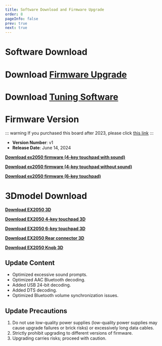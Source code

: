 ```yaml
---
title: Software Download and Firmware Upgrade
order: 8
pageInfo: false
prev: true
next: true
---
```


# Software Download

# Download [Firmware Upgrade](https://likeyou156156.online:9000/lky/tools/MV_Assisant_Tools_2021_V3.0.9T(2023.05.29).exe)
# Download [Tuning Software](https://likeyou156156.online:9000/lky/tools/ACPWorkbench_24bit.exe)

# Firmware Version
::: warning
If you purchased this board after 2023, please click [this link](/firmware/)
:::

- **Version Number**: v1
- **Release Date**: June 14, 2024

**[Download ex2050 firmware (4-key touchpad with sound)](https://likeyou156156.online:9000/lky/EX/EX2050/bin/2050S.mva)**

**[Download ex2050 firmware (4-key touchpad without sound)](https://likeyou156156.online:9000/lky/EX/EX2050/bin/2050S无提示音.mva)**

**[Download ex2050 firmware (6-key touchpad)](https://likeyou156156.online:9000/lky/EX/EX2050/bin/EX202-2050.mva)**

# 3Dmodel Download

**[Download EX2050 3D](https://likeyou156156.online:9000/lky/3D/EX202_2050.step)**

**[Download EX2050 4-key touchpad 3D](https://likeyou156156.online:9000/lky/3D/EX202_4jcmb.step)**

**[Download EX2050 6-key touchpad 3D](https://likeyou156156.online:9000/lky/3D/EX202_6jcmb.step)**

**[Download EX2050 Rear connector 3D](https://likeyou156156.online:9000/lky/3D/EX202wc.step)**

**[Download EX2050 Knob 3D](https://likeyou156156.online:9000/lky/3D/EX202_xn.step)**

## Update Content
- Optimized excessive sound prompts.
- Optimized AAC Bluetooth decoding.
- Added USB 24-bit decoding.
- Added DTS decoding.
- Optimized Bluetooth volume synchronization issues.

## Update Precautions
1. Do not use low-quality power supplies (low-quality power supplies may cause upgrade failures or brick risks) or excessively long data cables.
2. Strictly prohibit upgrading to different versions of firmware.
3. Upgrading carries risks; proceed with caution.
